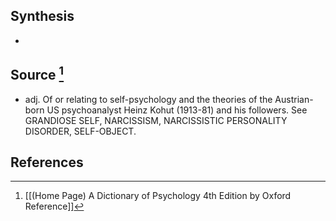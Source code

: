 ## Synthesis
- 
## Source [^1]
- adj. Of or relating to self-psychology and the theories of the Austrian-born US psychoanalyst Heinz Kohut (1913-81) and his followers. See GRANDIOSE SELF, NARCISSISM, NARCISSISTIC PERSONALITY DISORDER, SELF-OBJECT.
## References

[^1]: [[(Home Page) A Dictionary of Psychology 4th Edition by Oxford Reference]]